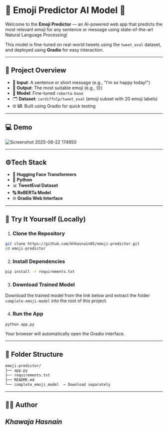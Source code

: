 # 🤖 Emoji Predictor AI Model 🎉

Welcome to the **Emoji Predictor** — an AI-powered web app that predicts the most relevant emoji for any sentence or message using state-of-the-art Natural Language Processing!

This model is fine-tuned on real-world tweets using the `tweet_eval` dataset, and deployed using **Gradio** for easy interaction.

---

## 📌 Project Overview

- 💬 **Input**: A sentence or short message (e.g., "I'm so happy today!")
- 🎯 **Output**: The most suitable emoji (e.g., 😊)
- 🧠 **Model**: Fine-tuned `roberta-base`
- 🗂️ **Dataset**: `cardiffnlp/tweet_eval` (emoji subset with 20 emoji labels)
- 🌐 **UI**: Built using Gradio for quick testing

---

## 💻 Demo

![Screenshot 2025-06-22 174950](https://github.com/user-attachments/assets/c8259a5a-8250-4605-adbf-2b9c44944f41)

---

## ⚙️Tech Stack

- 🤗  **Hugging Face Transformers**
- 🐍  **Python**
- 📊  **TweetEval Dataset**
- 🔠  **RoBERTa Model**
- 🌐  **Gradio Web Interface**

---

## 🚀 Try It Yourself (Locally)

1. ### Clone the Repository
```bash
git clone https://github.com/khhasnain05/emoji-predictor.git
cd emoji-predictor
```

2. ### Install Dependencies
```bash
pip install -r requirements.txt
```

3. ### Download Trained Model
Download the trained model from the link below and extract the folder `complete-emoji-model` into the root of this project.

4. ### Run the App
```bash
python app.py
```

Your browser will automatically open the Gradio interface.

---

## 📁 Folder Structure
```bash
emoji-predictor/
├── app.py
├── requirements.txt
├── README.md
└── complete_emoji_model  ← Download separately
```

---

## 👨‍💻 Author
*Khawaja Hasnain*
---
